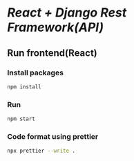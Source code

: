 # _React + Django Rest Framework(API)_

## Run frontend(React)

### Install packages

```sh
npm install
```

### Run

```sh
npm start
```

### Code format using prettier

```sh
npx prettier --write .
```

